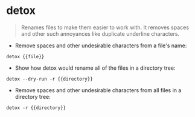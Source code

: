# detox

> Renames files to make them easier to work with.
> It removes spaces and other such annoyances like duplicate underline characters.

- Remove spaces and other undesirable characters from a file's name:

`detox {{file}}`

- Show how detox would rename all of the files in a directory tree:

`detox --dry-run -r {{directory}}`

- Remove spaces and other undesirable characters from all files in a directory tree:

`detox -r {{directory}}`
